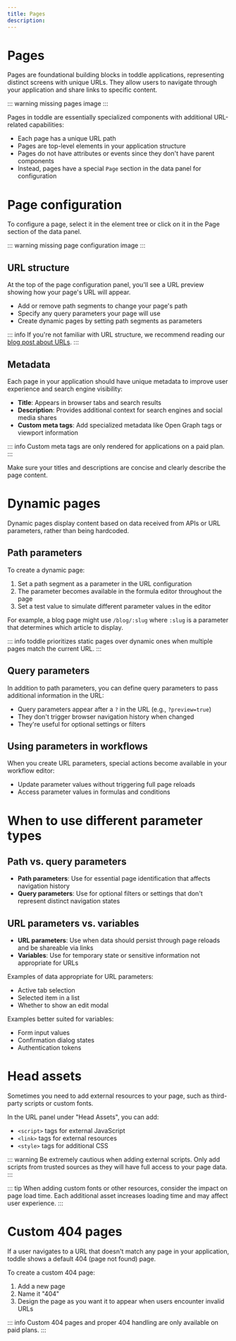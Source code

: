 ```yaml
---
title: Pages
description:
---
```


# Pages
Pages are foundational building blocks in toddle applications, representing distinct screens with unique URLs. They allow users to navigate through your application and share links to specific content.

::: warning
missing pages image
:::

Pages in toddle are essentially specialized components with additional URL-related capabilities:
- Each page has a unique URL path
- Pages are top-level elements in your application structure
- Pages do not have attributes or events since they don't have parent components
- Instead, pages have a special `Page` section in the data panel for configuration

# Page configuration
To configure a page, select it in the element tree or click on it in the Page section of the data panel.

::: warning
missing page configuration image
:::

## URL structure
At the top of the page configuration panel, you'll see a URL preview showing how your page's URL will appear.
- Add or remove path segments to change your page's path
- Specify any query parameters your page will use
- Create dynamic pages by setting path segments as parameters

::: info
If you're not familiar with URL structure, we recommend reading our [blog post about URLs](https://toddle.dev/blog/urls-how-do-they-really-work).
:::

## Metadata

Each page in your application should have unique metadata to improve user experience and search engine visibility:
- **Title**: Appears in browser tabs and search results
- **Description**: Provides additional context for search engines and social media shares
- **Custom meta tags**: Add specialized metadata like Open Graph tags or viewport information

::: info
Custom meta tags are only rendered for applications on a paid plan.
:::

Make sure your titles and descriptions are concise and clearly describe the page content.

# Dynamic pages
Dynamic pages display content based on data received from APIs or URL parameters, rather than being hardcoded.

## Path parameters
To create a dynamic page:
1. Set a path segment as a parameter in the URL configuration
2. The parameter becomes available in the formula editor throughout the page
3. Set a test value to simulate different parameter values in the editor

For example, a blog page might use `/blog/:slug` where `:slug` is a parameter that determines which article to display.

::: info
toddle prioritizes static pages over dynamic ones when multiple pages match the current URL.
:::

## Query parameters
In addition to path parameters, you can define query parameters to pass additional information in the URL:

- Query parameters appear after a `?` in the URL (e.g., `?preview=true`)
- They don't trigger browser navigation history when changed
- They're useful for optional settings or filters

## Using parameters in workflows
When you create URL parameters, special actions become available in your workflow editor:

- Update parameter values without triggering full page reloads
- Access parameter values in formulas and conditions

# When to use different parameter types
## Path vs. query parameters
- **Path parameters**: Use for essential page identification that affects navigation history
- **Query parameters**: Use for optional filters or settings that don't represent distinct navigation states

## URL parameters vs. variables
- **URL parameters**: Use when data should persist through page reloads and be shareable via links
- **Variables**: Use for temporary state or sensitive information not appropriate for URLs

Examples of data appropriate for URL parameters:
- Active tab selection
- Selected item in a list
- Whether to show an edit modal

Examples better suited for variables:
- Form input values
- Confirmation dialog states
- Authentication tokens

# Head assets
Sometimes you need to add external resources to your page, such as third-party scripts or custom fonts.

In the URL panel under "Head Assets", you can add:
- `<script>` tags for external JavaScript
- `<link>` tags for external resources
- `<style>` tags for additional CSS

::: warning
Be extremely cautious when adding external scripts. Only add scripts from trusted sources as they will have full access to your page data.
:::

::: tip
When adding custom fonts or other resources, consider the impact on page load time. Each additional asset increases loading time and may affect user experience.
:::

# Custom 404 pages
If a user navigates to a URL that doesn't match any page in your application, toddle shows a default 404 (page not found) page.

To create a custom 404 page:
1. Add a new page
2. Name it "404"
3. Design the page as you want it to appear when users encounter invalid URLs

::: info
Custom 404 pages and proper 404 handling are only available on paid plans.
:::
